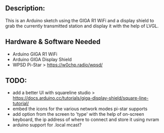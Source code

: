 ## Description:
This is an Arduino sketch using the GIGA R1 WiFi and a display shield to grab the currently transmitted station and display it with the help of LVGL.

## Hardware & Software Needed
- Arduino GIGA R1 WiFi
- Arduino GIGA Display Shield
- WPSD Pi-Star > https://w0chp.radio/wpsd/

## TODO:
- add a better UI with squareline studio > https://docs.arduino.cc/tutorials/giga-display-shield/square-line-tutorial/
- embed the icons for the various network modes pi-star supports
- add option from the screen to 'type' with the help of on-screen keyboard, the ip address of where to connect and store it using nvram
- arduino support for .local mcast?
